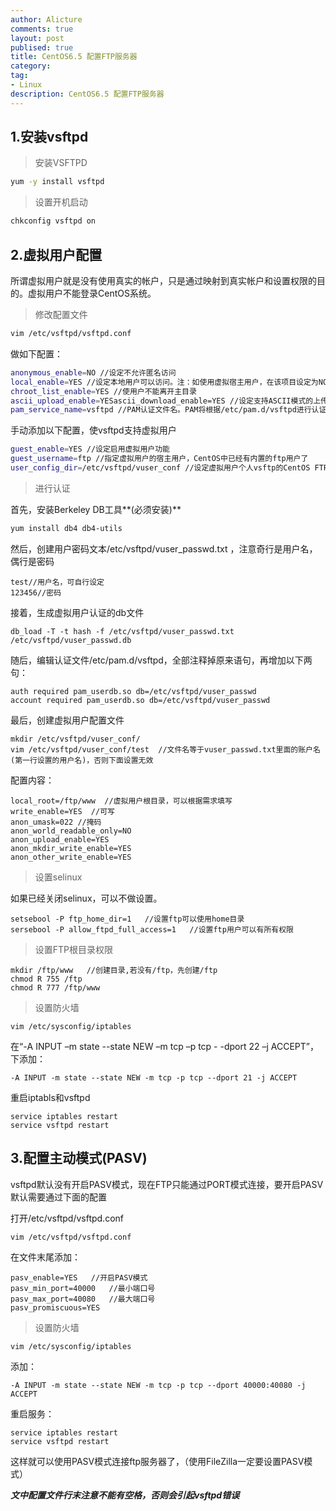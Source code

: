 ```yaml
---
author: Alicture
comments: true
layout: post
publised: true
title: CentOS6.5 配置FTP服务器
category: 
tag: 
- Linux
description: CentOS6.5 配置FTP服务器
---
```


## 1.安装vsftpd

>安装VSFTPD

```bash
yum -y install vsftpd
```

>设置开机启动

```bash
chkconfig vsftpd on
```
<!--more-->

## 2.虚拟用户配置

所谓虚拟用户就是没有使用真实的帐户，只是通过映射到真实帐户和设置权限的目的。虚拟用户不能登录CentOS系统。

> 修改配置文件

```bash
vim /etc/vsftpd/vsftpd.conf
```


做如下配置：

```bash
anonymous_enable=NO //设定不允许匿名访问
local_enable=YES //设定本地用户可以访问。注：如使用虚拟宿主用户，在该项目设定为NO的情况下所有虚拟用户将无法访问
chroot_list_enable=YES //使用户不能离开主目录
ascii_upload_enable=YESascii_download_enable=YES //设定支持ASCII模式的上传和下载功能
pam_service_name=vsftpd //PAM认证文件名。PAM将根据/etc/pam.d/vsftpd进行认证
```


手动添加以下配置，使vsftpd支持虚拟用户

```bash
guest_enable=YES //设定启用虚拟用户功能
guest_username=ftp //指定虚拟用户的宿主用户，CentOS中已经有内置的ftp用户了
user_config_dir=/etc/vsftpd/vuser_conf //设定虚拟用户个人vsftp的CentOS FTP服务文件存放路径。存放虚拟用户个性的CentOS FTP服务文件(配置文件名=虚拟用户名)
```

> 进行认证

首先，安装Berkeley DB工具**(必须安装)**

```bash
yum install db4 db4-utils
```

然后，创建用户密码文本/etc/vsftpd/vuser_passwd.txt ，注意奇行是用户名，偶行是密码

```
test//用户名，可自行设定
123456//密码
```

接着，生成虚拟用户认证的db文件

```
db_load -T -t hash -f /etc/vsftpd/vuser_passwd.txt /etc/vsftpd/vuser_passwd.db
```

随后，编辑认证文件/etc/pam.d/vsftpd，全部注释掉原来语句，再增加以下两句：

```
auth required pam_userdb.so db=/etc/vsftpd/vuser_passwd
account required pam_userdb.so db=/etc/vsftpd/vuser_passwd
```

最后，创建虚拟用户配置文件

```
mkdir /etc/vsftpd/vuser_conf/
vim /etc/vsftpd/vuser_conf/test  //文件名等于vuser_passwd.txt里面的账户名(第一行设置的用户名)，否则下面设置无效
```

配置内容：

```
local_root=/ftp/www  //虚拟用户根目录，可以根据需求填写
write_enable=YES  //可写
anon_umask=022 //掩码
anon_world_readable_only=NO 
anon_upload_enable=YES 
anon_mkdir_write_enable=YES
anon_other_write_enable=YES
```

>设置selinux

如果已经关闭selinux，可以不做设置。

```
setsebool -P ftp_home_dir=1   //设置ftp可以使用home目录
sersebool -P allow_ftpd_full_access=1   //设置ftp用户可以有所有权限
```

>设置FTP根目录权限

```
mkdir /ftp/www   //创建目录,若没有/ftp，先创建/ftp
chmod R 755 /ftp
chmod R 777 /ftp/www
```

> 设置防火墙

```
vim /etc/sysconfig/iptables
```

在“-A INPUT –m state --state NEW –m tcp –p tcp - -dport 22 –j ACCEPT”，下添加：

```
-A INPUT -m state --state NEW -m tcp -p tcp --dport 21 -j ACCEPT
```

重启iptabls和vsftpd

```
service iptables restart
service vsftpd restart
```

## 3.配置主动模式(PASV)

vsftpd默认没有开启PASV模式，现在FTP只能通过PORT模式连接，要开启PASV默认需要通过下面的配置

打开/etc/vsftpd/vsftpd.conf

```
vim /etc/vsftpd/vsftpd.conf
```

在文件末尾添加：

```
pasv_enable=YES   //开启PASV模式
pasv_min_port=40000   //最小端口号
pasv_max_port=40080   //最大端口号
pasv_promiscuous=YES
```

> 设置防火墙

```
vim /etc/sysconfig/iptables
```

添加：

```
-A INPUT -m state --state NEW -m tcp -p tcp --dport 40000:40080 -j ACCEPT
```

重启服务：

```
service iptables restart
service vsftpd restart
```

这样就可以使用PASV模式连接ftp服务器了，（使用FileZilla一定要设置PASV模式）

***文中配置文件行末注意不能有空格，否则会引起vsftpd错误***









